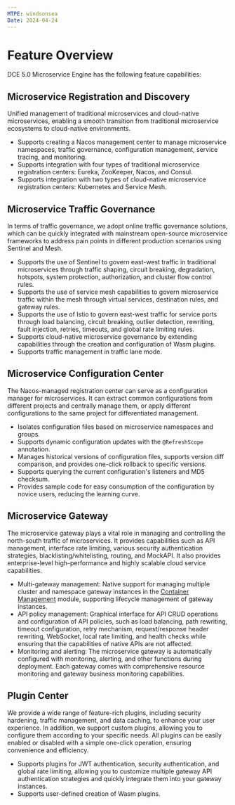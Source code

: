 ```yaml
---
MTPE: windsonsea
Date: 2024-04-24
---
```


# Feature Overview

DCE 5.0 Microservice Engine has the following feature capabilities:

## Microservice Registration and Discovery

Unified management of traditional microservices and cloud-native microservices, enabling a smooth transition from traditional microservice ecosystems to cloud-native environments.

- Supports creating a Nacos management center to manage microservice namespaces, traffic governance, configuration management, service tracing, and monitoring.
- Supports integration with four types of traditional microservice registration centers: Eureka, ZooKeeper, Nacos, and Consul.
- Supports integration with two types of cloud-native microservice registration centers: Kubernetes and Service Mesh.

## Microservice Traffic Governance

In terms of traffic governance, we adopt online traffic governance solutions, which can be quickly integrated with
mainstream open-source microservice frameworks to address pain points in different production scenarios using Sentinel and Mesh.

- Supports the use of Sentinel to govern east-west traffic in traditional microservices through traffic shaping,
  circuit breaking, degradation, hotspots, system protection, authorization, and cluster flow control rules.
- Supports the use of service mesh capabilities to govern microservice traffic within the mesh through
  virtual services, destination rules, and gateway rules.
- Supports the use of Istio to govern east-west traffic for service ports through load balancing,
  circuit breaking, outlier detection, rewriting, fault injection, retries, timeouts, and global rate limiting rules.
- Supports cloud-native microservice governance by extending capabilities through the creation and configuration of Wasm plugins.
- Supports traffic management in traffic lane mode.

## Microservice Configuration Center

The Nacos-managed registration center can serve as a configuration manager for microservices.
It can extract common configurations from different projects and centrally manage them,
or apply different configurations to the same project for differentiated management.

- Isolates configuration files based on microservice namespaces and groups.
- Supports dynamic configuration updates with the `@RefreshScope` annotation.
- Manages historical versions of configuration files, supports version diff comparison,
  and provides one-click rollback to specific versions.
- Supports querying the current configuration's listeners and MD5 checksum.
- Provides sample code for easy consumption of the configuration by novice users, reducing the learning curve.

## Microservice Gateway

The microservice gateway plays a vital role in managing and controlling the north-south traffic of microservices. It provides capabilities such as API management, interface rate limiting, various security authentication strategies, blacklisting/whitelisting, routing, and MockAPI. It also provides enterprise-level high-performance and highly scalable cloud service capabilities.

- Multi-gateway management: Native support for managing multiple cluster and namespace gateway instances in the [Container Management](../../kpanda/intro/index.md) module, supporting lifecycle management of gateway instances.
- API policy management: Graphical interface for API CRUD operations and configuration of API policies, such as load balancing, path rewriting, timeout configuration, retry mechanism, request/response header rewriting, WebSocket, local rate limiting, and health checks while ensuring that the capabilities of native APIs are not affected.
- Monitoring and alerting: The microservice gateway is automatically configured with monitoring, alerting, and other functions during deployment. Each gateway comes with comprehensive resource monitoring and gateway business monitoring capabilities.

## Plugin Center

We provide a wide range of feature-rich plugins, including security hardening, traffic management, and data caching,
to enhance your user experience. In addition, we support custom plugins, allowing you to configure them according to
your specific needs. All plugins can be easily enabled or disabled with a simple one-click operation,
ensuring convenience and efficiency.

- Supports plugins for JWT authentication, security authentication, and global rate limiting,
  allowing you to customize multiple gateway API authentication strategies and quickly integrate
  them into your gateway instances.
- Supports user-defined creation of Wasm plugins.
